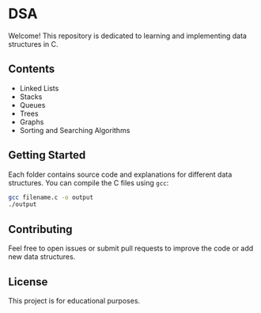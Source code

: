 # DSA

Welcome! This repository is dedicated to learning and implementing data structures in C.

## Contents

- Linked Lists
- Stacks
- Queues
- Trees
- Graphs
- Sorting and Searching Algorithms

## Getting Started

Each folder contains source code and explanations for different data structures. You can compile the C files using `gcc`:

```sh
gcc filename.c -o output
./output
```

## Contributing

Feel free to open issues or submit pull requests to improve the code or add new data structures.

## License

This project is for educational purposes.